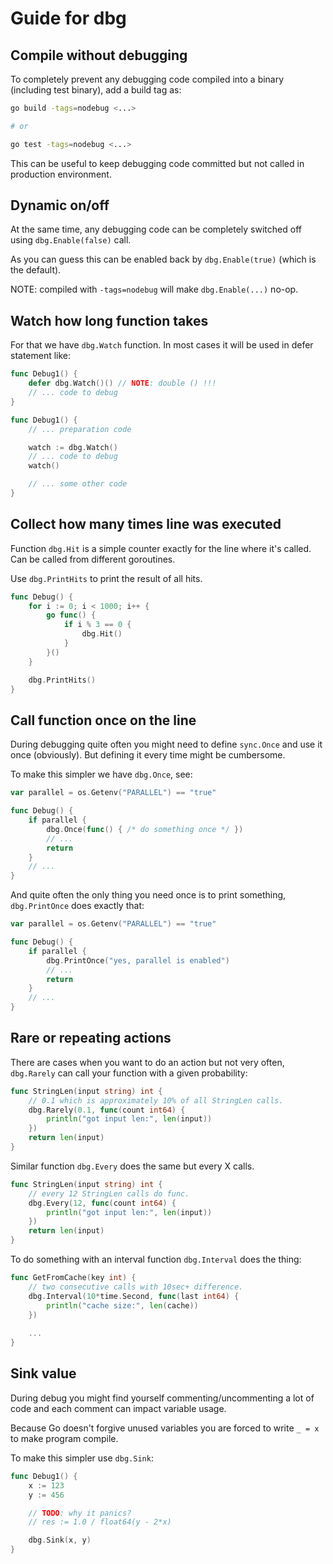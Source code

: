 # Guide for dbg

## Compile without debugging

To completely prevent any debugging code compiled into a binary (including test binary), add a build tag as:

```sh
go build -tags=nodebug <...>

# or

go test -tags=nodebug <...>
```

This can be useful to keep debugging code committed but not called in production environment.

## Dynamic on/off

At the same time, any debugging code can be completely switched off using `dbg.Enable(false)` call.

As you can guess this can be enabled back by `dbg.Enable(true)` (which is the default).

NOTE: compiled with `-tags=nodebug` will make `dbg.Enable(...)` no-op.

## Watch how long function takes

For that we have `dbg.Watch` function. In most cases it will be used in defer statement like:

```go
func Debug1() {
	defer dbg.Watch()() // NOTE: double () !!!
	// ... code to debug
}

func Debug1() {
	// ... preparation code

	watch := dbg.Watch()
	// ... code to debug
	watch()

	// ... some other code
}
```

## Collect how many times line was executed

Function `dbg.Hit` is a simple counter exactly for the line where it's called. Can be called from different goroutines. 

Use `dbg.PrintHits` to print the result of all hits.

```go
func Debug() {
	for i := 0; i < 1000; i++ {
		go func() {
			if i % 3 == 0 {
				dbg.Hit()
			}
		}()
	}

	dbg.PrintHits()
}
```

## Call function once on the line

During debugging quite often you might need to define `sync.Once` and use it once (obviously). But defining it every time might be cumbersome.

To make this simpler we have `dbg.Once`, see:

```go
var parallel = os.Getenv("PARALLEL") == "true"

func Debug() {
	if parallel {
		dbg.Once(func() { /* do something once */ })
		// ...
		return
	}
	// ...
}
```

And quite often the only thing you need once is to print something, `dbg.PrintOnce` does exactly that:

```go
var parallel = os.Getenv("PARALLEL") == "true"

func Debug() {
	if parallel {
		dbg.PrintOnce("yes, parallel is enabled")
		// ...
		return
	}
	// ...
}
```

## Rare or repeating actions

There are cases when you want to do an action but not very often, `dbg.Rarely` can call your function with a given probability:

```go
func StringLen(input string) int {
	// 0.1 which is approximately 10% of all StringLen calls.
	dbg.Rarely(0.1, func(count int64) {
		println("got input len:", len(input))
	})
	return len(input)
}
```

Similar function `dbg.Every` does the same but every X calls.

```go
func StringLen(input string) int {
	// every 12 StringLen calls do func.
	dbg.Every(12, func(count int64) {
		println("got input len:", len(input))
	})
	return len(input)
}
```

To do something with an interval function `dbg.Interval` does the thing:

```go
func GetFromCache(key int) {
	// two consecutive calls with 10sec+ difference.
	dbg.Interval(10*time.Second, func(last int64) {
		println("cache size:", len(cache))
	})
	
	...
}
```

## Sink value

During debug you might find yourself commenting/uncommenting a lot of code and each comment can impact variable usage.

Because Go doesn't forgive unused variables you are forced to write `_ = x` to make program compile.

To make this simpler use `dbg.Sink`:

```go
func Debug1() {
	x := 123
	y := 456

	// TODO: why it panics?
	// res := 1.0 / float64(y - 2*x)

	dbg.Sink(x, y)
}
```
